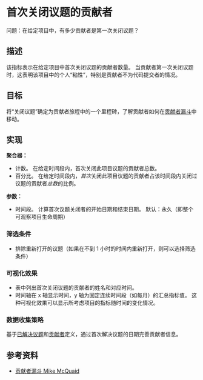 # 首次关闭议题的贡献者

问题：在给定项目中，有多少贡献者是第一次关闭议题？

## 描述
该指标表示在给定项目中首次关闭议题的贡献者数量。 当贡献者第一次关闭议题时，这表明该项目中的个人“粘性”，特别是贡献者不为代码提交者的情况。

## 目标
将“关闭议题”确定为贡献者旅程中的一个里程碑，了解贡献者如何在[贡献者漏斗](https://mikemcquaid.com/2018/08/14/the-open-source-contributor-funnel-why-people-dont-contribute-to-your-open-source-project/)中移动。

## 实现

**聚合器：**
* 计数。 在给定时间段内，首次关闭此项目议题的贡献者总数。
* 百分比。 在给定时间段内，*首次*关闭此项目议题的贡献者占该时间段内关闭过议题的贡献者*总数*的比例。

**参数：**
* 时间段。 计算首次议题关闭者的开始日期和结束日期。 默认：永久（即整个可观察项目生命周期）

### 筛选条件
* 排除重新打开的议题（如果在不到 1 小时的时间内重新打开，则可以选择筛选条件）

### 可视化效果
* 表中列出首次关闭议题的贡献者的姓名和对应时间。
* 时间轴在 x 轴显示时间，y 轴为固定连续时间段（如每月）的汇总指标值。 这种可视化效果可以显示所考虑项目的指标随时间的变化情况。

### 数据收集策略
基于[已解决议题](https://chaoss.community/metric-issues-closed/)和[贡献者](https://chaoss.community/metric-contributors/)定义，通过首次解决议题的日期完善贡献者信息。

## 参考资料

* [贡献者漏斗 Mike McQuaid](https://mikemcquaid.com/2018/08/14/the-open-source-contributor-funnel-why-people-dont-contribute-to-your-open-source-project/)
